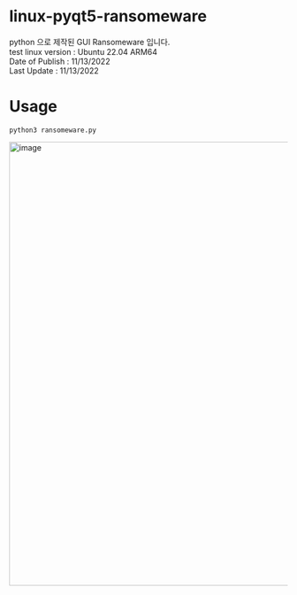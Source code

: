 # linux-pyqt5-ransomeware

python 으로 제작된 GUI Ransomeware 입니다.
</br>
test linux version : Ubuntu 22.04 ARM64
</br> Date of Publish : 11/13/2022
</br>Last Update : 11/13/2022

# Usage
```
python3 ransomeware.py
```

<img width="802" alt="image" src="https://user-images.githubusercontent.com/52357235/201511804-6f77d2e5-d2be-4312-b802-fe878dd77b93.png">
